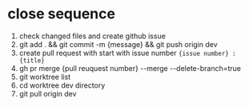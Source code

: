 # close sequence

1. check changed files and create github issue
2. git add . && git commit -m {message} && git push origin dev
3. create pull request with start with issue number `{issue number} : {title}`
4. gh pr merge {pull reuquest number} --merge --delete-branch=true
5. git worktree list 
6. cd worktree dev directory
7. git pull origin dev
